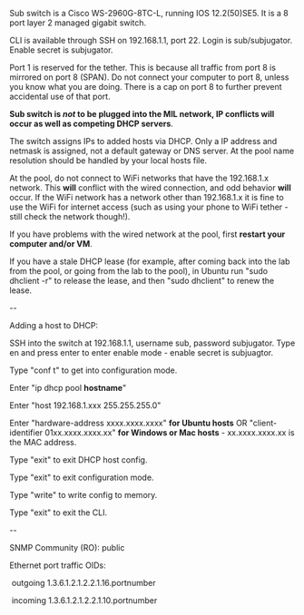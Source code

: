 Sub switch is a Cisco WS-2960G-8TC-L, running IOS 12.2(50)SE5. It is a 8 port layer 2 managed gigabit switch.

CLI is available through SSH on 192.168.1.1, port 22. Login is sub/subjugator. Enable secret is subjugator.

Port 1 is reserved for the tether. This is because all traffic from port 8 is mirrored on port 8 (SPAN). Do not connect your computer to port 8, unless you know what you are doing. There is a cap on port 8 to further prevent accidental use of that port.

**Sub switch is *not* to be plugged into the MIL network, IP conflicts will occur as well as competing DHCP servers**.

The switch assigns IPs to added hosts via DHCP. Only a IP address and netmask is assigned, not a default gateway or DNS server. At the pool name resolution should be handled by your local hosts file.

At the pool, do not connect to WiFi networks that have the 192.168.1.x network. This **will** conflict with the wired connection, and odd behavior **will** occur. If the WiFi network has a network other than 192.168.1.x it is fine to use the WiFi for internet access (such as using your phone to WiFi tether - still check the network though!).

If you have problems with the wired network at the pool, first **restart your computer and/or VM**.

If you have a stale DHCP lease (for example, after coming back into the lab from the pool, or going from the lab to the pool), in Ubuntu run "sudo dhclient -r" to release the lease, and then "sudo dhclient" to renew the lease.

--

Adding a host to DHCP:

SSH into the switch at 192.168.1.1, username sub, password subjugator. Type en and press enter to enter enable mode - enable secret is subjuagtor.

Type "conf t" to get into configuration mode.

Enter "ip dhcp pool **hostname**"

Enter "host 192.168.1.xxx 255.255.255.0"

Enter "hardware-address xxxx.xxxx.xxxx" **for Ubuntu hosts** OR "client-identifier 01xx.xxxx.xxxx.xx" **for Windows or Mac hosts** - xx.xxxx.xxxx.xx is the MAC address.

Type "exit" to exit DHCP host config.

Type "exit" to exit configuration mode.

Type "write" to write config to memory.

Type "exit" to exit the CLI.

--

SNMP Community (RO): public

Ethernet port traffic OIDs:

&nbsp;outgoing 1.3.6.1.2.1.2.2.1.16.portnumber

&nbsp;incoming 1.3.6.1.2.1.2.2.1.10.portnumber